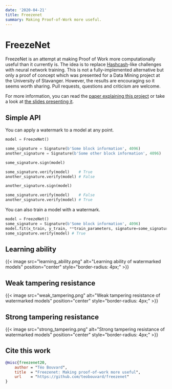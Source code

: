 ```yaml
---
date: '2020-04-21'
title: Freezenet
summary: Making Proof-of-Work more useful.
---
```


# FreezeNet

FreezeNet is an attempt at making Proof of Work more computationally useful than it currently is.
The idea is to replace [Hashcash](http://www.hashcash.org/)-like challenges with neural network training.
This is not a fully-implemented alternative but only a proof of concept which was presented for a Data Mining project at the University of Stavanger.
However, the results are encouraging so it seems worth sharing.
Pull requests, questions and criticism are welcome.

For more information, you can read the [paper explaining this project](https://raw.githubusercontent.com/teobouvard/freezenet/master/freezenet_paper.pdf) or take a look at [the slides presenting it](https://raw.githubusercontent.com/teobouvard/freezenet/master/freezenet_presentation.pdf).

## Simple API

You can apply a watermark to a model at any point.

```python
model = FreezeNet()

some_signature = Signature(b'Some block information', 4096)
another_signature = Signature(b'Some other block information', 4096)

some_signature.sign(model)

some_signature.verify(model)    # True
another_signature.verify(model) # False

another_signature.sign(model)

some_signature.verify(model)    # False
another_signature.verify(model) # True
```

You can also train a model with a watermark.

```python
model = FreezeNet()
some_signature = Signature(b'Some block information', 4096)
model.fit(x_train, y_train, **train_parameters, signature=some_signature)
some_signature.verify(model) # True
```

## Learning ability

{{< image src="learning_ability.png" alt="Learning ability of watermarked models" position="center" style="border-radius: 4px;" >}}

## Weak tampering resistance

{{< image src="weak_tampering.png" alt="Weak tampering resistance of watermarked models" position="center" style="border-radius: 4px;" >}}

## Strong tampering resistance

{{< image src="strong_tampering.png" alt="Strong tampering resistance of watermarked models" position="center" style="border-radius: 4px;" >}}

## Cite this work

```bibtex
@misc{freezenet20,
    author = "Téo Bouvard",
    title  = "Freezenet: Making proof-of-work more useful",
    url    = "https://github.com/teobouvard/freezenet"
}

```
